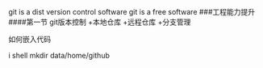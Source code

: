 git is a dist version control software
git is a free software
###工程能力提升
####第一节 git版本控制
+本地仓库
+远程仓库
+分支管理

如何嵌入代码


i
   shell
 mkdir data/home/github
